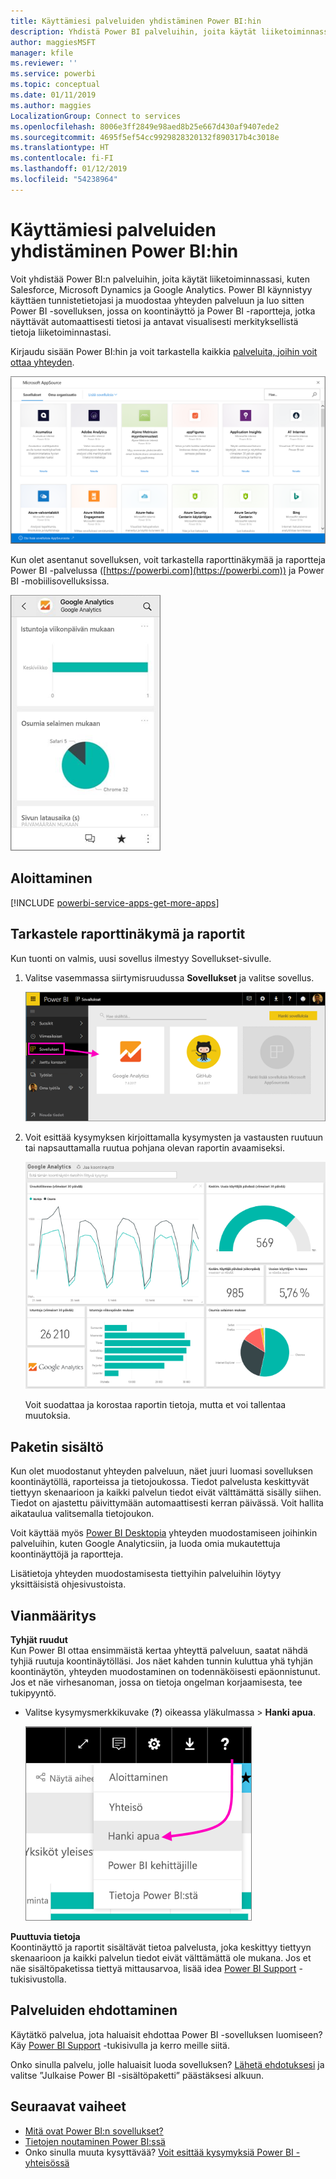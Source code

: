 ```yaml
---
title: Käyttämiesi palveluiden yhdistäminen Power BI:hin
description: Yhdistä Power BI palveluihin, joita käytät liiketoiminnassasi, kuten Salesforce, Microsoft Dynamics CRM ja Google Analytics.
author: maggiesMSFT
manager: kfile
ms.reviewer: ''
ms.service: powerbi
ms.topic: conceptual
ms.date: 01/11/2019
ms.author: maggies
LocalizationGroup: Connect to services
ms.openlocfilehash: 8006e3ff2849e98aed8b25e667d430af9407ede2
ms.sourcegitcommit: 4695f5ef54cc9929828320132f890317b4c3018e
ms.translationtype: HT
ms.contentlocale: fi-FI
ms.lasthandoff: 01/12/2019
ms.locfileid: "54238964"
---
```

# <a name="connect-to-the-services-you-use-with-power-bi"></a>Käyttämiesi palveluiden yhdistäminen Power BI:hin
Voit yhdistää Power BI:n palveluihin, joita käytät liiketoiminnassasi, kuten Salesforce, Microsoft Dynamics ja Google Analytics. Power BI käynnistyy käyttäen tunnistetietojasi ja muodostaa yhteyden palveluun ja luo sitten Power BI -sovelluksen, jossa on koontinäyttö ja Power BI -raportteja, jotka näyttävät automaattisesti tietosi ja antavat visualisesti merkityksellistä tietoja liiketoiminnastasi.


Kirjaudu sisään Power BI:hin ja voit tarkastella kaikkia [palveluita, joihin voit ottaa yhteyden](https://app.powerbi.com/getdata/services). 

![AppSource-sovellukset](media/service-connect-to-services/overview.png)

Kun olet asentanut sovelluksen, voit tarkastella raporttinäkymää ja raportteja Power BI -palvelussa ([https://powerbi.com](https://powerbi.com)) ja Power BI -mobiilisovelluksissa. 

![Google Analytics -sovellus Power BI -mobiilisovelluksessa](media/service-connect-to-services/power-bi-service-mobile-app-240.png)

## <a name="get-started"></a>Aloittaminen
[!INCLUDE [powerbi-service-apps-get-more-apps](./includes/powerbi-service-apps-get-more-apps.md)]

## <a name="view-the-dashboard-and-reports"></a>Tarkastele raporttinäkymä ja raportit
Kun tuonti on valmis, uusi sovellus ilmestyy Sovellukset-sivulle.

1. Valitse vasemmassa siirtymisruudussa **Sovellukset** ja valitse sovellus.
   
     ![Sovellukset-sivu](media/service-connect-to-services/power-bi-service-apps-open-app.png)
2. Voit esittää kysymyksen kirjoittamalla kysymysten ja vastausten ruutuun tai napsauttamalla ruutua pohjana olevan raportin avaamiseksi. 
   
    ![Google Analytics -raporttinäkymä](media/service-connect-to-services/googleanalytics2.png)
   
    Voit suodattaa ja korostaa raportin tietoja, mutta et voi tallentaa muutoksia.

## <a name="whats-included"></a>Paketin sisältö
Kun olet muodostanut yhteyden palveluun, näet juuri luomasi sovelluksen koontinäytöllä, raporteissa ja tietojoukossa. Tiedot palvelusta keskittyvät tiettyyn skenaarioon ja kaikki palvelun tiedot eivät välttämättä sisälly siihen. Tiedot on ajastettu päivittymään automaattisesti kerran päivässä. Voit hallita aikataulua valitsemalla tietojoukon.

Voit käyttää myös [Power BI Desktopia](desktop-get-the-desktop.md) yhteyden muodostamiseen joihinkin palveluihin, kuten Google Analyticsiin, ja luoda omia mukautettuja koontinäyttöjä ja raportteja.  

Lisätietoja yhteyden muodostamisesta tiettyihin palveluihin löytyy yksittäisistä ohjesivustoista.

## <a name="troubleshooting"></a>Vianmääritys
**Tyhjät ruudut**  
Kun Power BI ottaa ensimmäistä kertaa yhteyttä palveluun, saatat nähdä tyhjiä ruutuja koontinäytölläsi. Jos näet kahden tunnin kuluttua yhä tyhjän koontinäytön, yhteyden muodostaminen on todennäköisesti epäonnistunut. Jos et näe virhesanoman, jossa on tietoja ongelman korjaamisesta, tee tukipyyntö.

* Valitse kysymysmerkkikuvake (**?**) oikeassa yläkulmassa > **Hanki apua**.
  
    ![Hanki apua -kuvake](media/service-connect-to-services/power-bi-service-get-help.png)

**Puuttuvia tietoja**  
Koontinäyttö ja raportit sisältävät tietoa palvelusta, joka keskittyy tiettyyn skenaarioon ja kaikki palvelun tiedot eivät välttämättä ole mukana. Jos et näe sisältöpaketissa tiettyä mittausarvoa, lisää idea [Power BI Support](https://support.powerbi.com/forums/265200-power-bi) -tukisivustolla.

## <a name="suggesting-services"></a>Palveluiden ehdottaminen
Käytätkö palvelua, jota haluaisit ehdottaa Power BI -sovelluksen luomiseen? Käy [Power BI Support](https://support.powerbi.com/forums/265200-power-bi) -tukisivulla ja kerro meille siitä.

Onko sinulla palvelu, jolle haluaisit luoda sovelluksen? [Lähetä ehdotuksesi](https://azure.microsoft.com/marketplace/programs/certified/apply/) ja valitse ”Julkaise Power BI -sisältöpaketti” päästäksesi alkuun.

## <a name="next-steps"></a>Seuraavat vaiheet
* [Mitä ovat Power BI:n sovellukset?](service-install-use-apps.md)
* [Tietojen noutaminen Power BI:ssä](service-get-data.md)
* Onko sinulla muuta kysyttävää? [Voit esittää kysymyksiä Power BI -yhteisössä](http://community.powerbi.com/)


